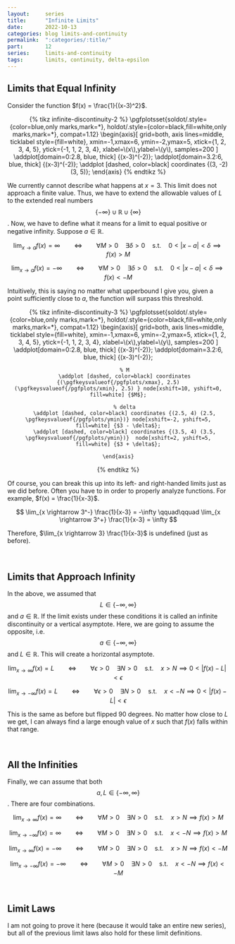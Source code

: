 ```yaml
---
layout:     series
title:      "Infinite Limits"
date:       2022-10-13
categories: blog limits-and-continuity
permalink:  ":categories/:title/"
part:       12
series:     limits-and-continuity
tags:       limits, continuity, delta-epsilon
---
```


## Limits that Equal Infinity

Consider the function $f(x) = \frac{1}{(x-3)^2}$.

<center>
{% tikz infinite-discontinuity-2 %}
    \pgfplotsset{soldot/.style={color=blue,only marks,mark=*},
             holdot/.style={color=black,fill=white,only marks,mark=*},
             compat=1.12}
    \begin{axis}[   grid=both,
                    axis lines=middle,
                    ticklabel style={fill=white},
                    xmin=-1,xmax=6,
                    ymin=-2,ymax=5,
                    xtick={1, 2, 3, 4, 5},
                    ytick={-1, 1, 2, 3, 4},
                    xlabel=\(x\),ylabel=\(y\),
                    samples=200
                ]
        \addplot[domain=0:2.8, blue, thick] {(x-3)^(-2)};
        \addplot[domain=3.2:6, blue, thick] {(x-3)^(-2)};
        \addplot [dashed, color=black] coordinates {(3, -2) (3, 5)};
    \end{axis}
{% endtikz %}
</center>

We currently cannot describe what happens at $x = 3$. This limit does not approach a finite value. Thus, we have to extend the allowable values of $L$ to the extended real numbers $$\{ - \infty \} \cup \mathbb{R} \cup \{ \infty \}$$. Now, we have to define what it means for a limit to equal positive or negative infinity. Suppose $a \in \mathbb{R}$.

$$
\lim_{x \rightarrow a} f(x) = \infty 
\qquad \iff \qquad \forall M > 0 \quad \exists \delta > 0 \quad \text{s.t.} \quad 0 < \lvert x - a \rvert < \delta \implies f(x) > M
$$

$$
\lim_{x \rightarrow a} f(x) = -\infty 
\qquad \iff \qquad \forall M > 0 \quad \exists \delta > 0 \quad \text{s.t.} \quad 0 < \lvert x - a \rvert < \delta \implies f(x) < -M
$$

Intuitively, this is saying no matter what upperbound I give you, given a point sufficiently close to $a$, the function will surpass this threshold.

<center>
{% tikz infinite-discontinuity-3 %}
    \pgfplotsset{soldot/.style={color=blue,only marks,mark=*},
             holdot/.style={color=black,fill=white,only marks,mark=*},
             compat=1.12}
    \begin{axis}[   grid=both,
                    axis lines=middle,
                    ticklabel style={fill=white},
                    xmin=-1,xmax=6,
                    ymin=-2,ymax=5,
                    xtick={1, 2, 3, 4, 5},
                    ytick={-1, 1, 2, 3, 4},
                    xlabel=\(x\),ylabel=\(y\),
                    samples=200
                ]
        \addplot[domain=0:2.8, blue, thick] {(x-3)^(-2)};
        \addplot[domain=3.2:6, blue, thick] {(x-3)^(-2)};
        
        % M
        \addplot [dashed, color=black] coordinates {(\pgfkeysvalueof{/pgfplots/xmax}, 2.5) (\pgfkeysvalueof{/pgfplots/xmin}, 2.5) } node[xshift=10, yshift=0, fill=white] {$M$};

        % delta
        \addplot [dashed, color=black] coordinates {(2.5, 4) (2.5, \pgfkeysvalueof{/pgfplots/ymin})} node[xshift=-2, yshift=5, fill=white] {$3 - \delta$};
        \addplot [dashed, color=black] coordinates {(3.5, 4) (3.5, \pgfkeysvalueof{/pgfplots/ymin})}  node[xshift=2, yshift=5, fill=white] {$3 + \delta$};

    \end{axis}
{% endtikz %}
</center>


Of course, you can break this up into its left- and right-handed limits just as we did before. Often you have to in order to properly analyze functions. For example, $f(x) = \frac{1}{x-3}$. 

$$
\lim_{x \rightarrow 3^-} \frac{1}{x-3} = -\infty \qquad\qquad \lim_{x \rightarrow 3^+} \frac{1}{x-3} = \infty
$$

Therefore, $\lim_{x \rightarrow 3} \frac{1}{x-3}$ is undefined (just as before).

<br>

## Limits that Approach Infinity

In the above, we assumed that $$L \in \{ -\infty, \infty \}$$ and $a \in \mathbb{R}$. If the limit exists under these conditions it is called an infinite discontinuity or a vertical asymptote. Here, we are going to assume the opposite, i.e. $$a \in \{ -\infty, \infty \}$$ and $L \in \mathbb{R}$. This will create a horizontal asymptote.

$$
\lim_{x \rightarrow \infty} f(x) = L
\qquad \iff \qquad \forall \epsilon > 0 \quad \exists N > 0 \quad \text{s.t.} \quad x > N \implies 0 < \lvert f(x) - L \rvert < \epsilon
$$

$$
\lim_{x \rightarrow -\infty} f(x) = L
\qquad \iff \qquad \forall \epsilon > 0 \quad \exists N > 0 \quad \text{s.t.} \quad x < -N \implies 0 < \lvert f(x) - L \rvert < \epsilon
$$

This is the same as before but flipped 90 degrees. No matter how close to $L$ we get, I can always find a large enough value of $x$ such that $f(x)$ falls within that range.

<br>

## All the Infinities

Finally, we can assume that both $$a, L \in \{ -\infty, \infty \}$$. There are four combinations.

$$
\lim_{x \rightarrow \infty} f(x) = \infty
\qquad \iff \qquad \forall M > 0 \quad \exists N > 0 \quad \text{s.t.} \quad x > N \implies f(x) > M
$$

$$
\lim_{x \rightarrow -\infty} f(x) = \infty
\qquad \iff \qquad \forall M > 0 \quad \exists N > 0 \quad \text{s.t.} \quad x < -N \implies f(x) > M
$$

$$
\lim_{x \rightarrow \infty} f(x) = -\infty
\qquad \iff \qquad \forall M > 0 \quad \exists N > 0 \quad \text{s.t.} \quad x > N \implies f(x) < -M
$$

$$
\lim_{x \rightarrow -\infty} f(x) = -\infty
\qquad \iff \qquad \forall M > 0 \quad \exists N > 0 \quad \text{s.t.} \quad x < -N \implies f(x) < -M
$$

<br>

## Limit Laws

I am not going to prove it here (because it would take an entire new series), but all of the previous limit laws also hold for these limit definitions.